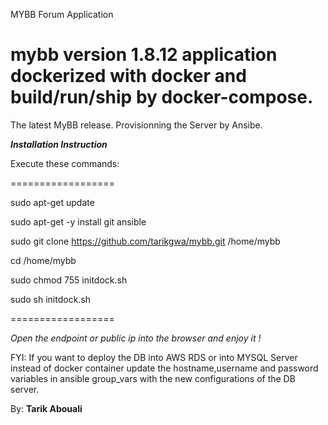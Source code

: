 MYBB Forum Application

# mybb version 1.8.12 application dockerized with docker and build/run/ship by docker-compose.
The latest MyBB release.
Provisionning the Server by Ansibe.

*****Installation Instruction*****

Execute these commands:

==================

sudo apt-get update

sudo apt-get -y install git ansible

sudo git clone https://github.com/tarikgwa/mybb.git /home/mybb

cd /home/mybb

sudo chmod 755 initdock.sh

sudo sh initdock.sh

==================

*Open the endpoint or public ip into the browser and enjoy it !*

FYI: If you want to deploy the DB into AWS RDS or into MYSQL Server instead of docker container update the hostname,username and password variables in ansible group_vars with the new configurations of the DB server.

By:
**Tarik Abouali**
